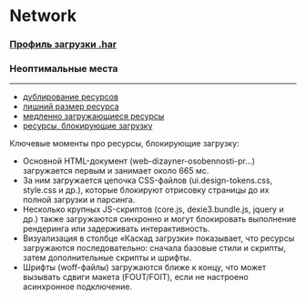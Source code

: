 # Network

### [Профиль загрузки .har](./network.har)

### Неоптимальные места

---

- [дублирование ресурсов](./Дублирование%20ресурсов/)
- [лишний размер ресурса](./Лишний%20размер%20ресурса/)
- [медленно загружающиеся ресурсы](./Медленно%20загружающиеся%20ресурсы.png)
- [ресурсы, блокирующие загрузку](./Ресурсы,%20блокирующие%20загрузку.png)

Ключевые моменты про ресурсы, блокирующие загрузку:
- Основной HTML-документ (web-dizayner-osobennosti-pr...) загружается первым и занимает около 665 мс.
- За ним загружается цепочка CSS-файлов (ui.design-tokens.css, style.css и др.), которые блокируют отрисовку страницы до их полной загрузки и парсинга.
- Несколько крупных JS-скриптов (core.js, dexie3.bundle.js, jquery и др.) также загружаются синхронно и могут блокировать выполнение рендеринга или задерживать интерактивность.
- Визуализация в столбце «Каскад загрузки» показывает, что ресурсы загружаются последовательно: сначала базовые стили и скрипты, затем дополнительные скрипты и шрифты.
- Шрифты (woff-файлы) загружаются ближе к концу, что может вызывать сдвиги макета (FOUT/FOIT), если не настроено асинхронное подключение.
